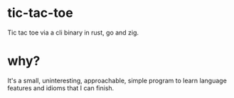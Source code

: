 # tic-tac-toe
Tic tac toe via a cli binary in rust, go and zig.

# why?
It's a small, uninteresting, approachable, simple program to learn language features and idioms that I can finish.
